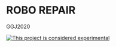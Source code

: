 # ROBO REPAIR

GGJ2020

[![This project is considered experimental](https://img.shields.io/badge/status-experimental-critical.svg)](https://benknoble.github.io/status/experimental/)
